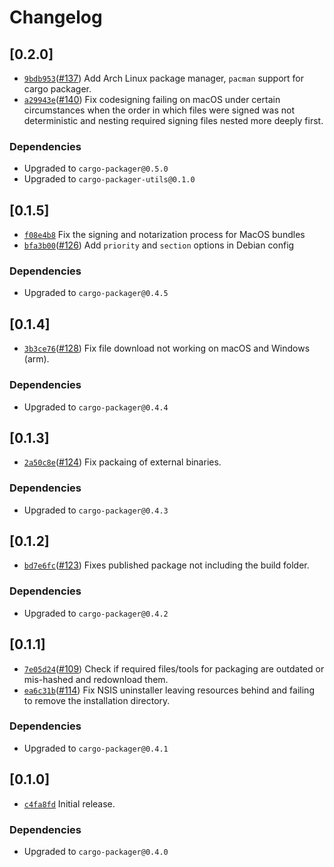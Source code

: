 # Changelog

## \[0.2.0]

- [`9bdb953`](https://www.github.com/crabnebula-dev/cargo-packager/commit/9bdb953f1b48c8d69d86e9e42295cd36453c1648)([#137](https://www.github.com/crabnebula-dev/cargo-packager/pull/137)) Add Arch Linux package manager, `pacman` support for cargo packager.
- [`a29943e`](https://www.github.com/crabnebula-dev/cargo-packager/commit/a29943e8c95d70e8b77c23021ce52f6ee13314c8)([#140](https://www.github.com/crabnebula-dev/cargo-packager/pull/140)) Fix codesigning failing on macOS under certain circumstances when the order in which files were signed was not
  deterministic and nesting required signing files nested more deeply first.

### Dependencies

- Upgraded to `cargo-packager@0.5.0`
- Upgraded to `cargo-packager-utils@0.1.0`

## \[0.1.5]

- [`f08e4b8`](https://www.github.com/crabnebula-dev/cargo-packager/commit/f08e4b8972b072617fdb78f11e222427e49ebe8e) Fix the signing and notarization process for MacOS bundles
- [`bfa3b00`](https://www.github.com/crabnebula-dev/cargo-packager/commit/bfa3b00cf1087b2ee1e93d9c57b6b577f6294891)([#126](https://www.github.com/crabnebula-dev/cargo-packager/pull/126)) Add `priority` and `section` options in Debian config

### Dependencies

- Upgraded to `cargo-packager@0.4.5`

## \[0.1.4]

- [`3b3ce76`](https://www.github.com/crabnebula-dev/cargo-packager/commit/3b3ce76da0581cf8d553d6edeb0df24f896c62a6)([#128](https://www.github.com/crabnebula-dev/cargo-packager/pull/128)) Fix file download not working on macOS and Windows (arm).

### Dependencies

- Upgraded to `cargo-packager@0.4.4`

## \[0.1.3]

- [`2a50c8e`](https://www.github.com/crabnebula-dev/cargo-packager/commit/2a50c8ea734193036db0ab461f9005ea904cf4b7)([#124](https://www.github.com/crabnebula-dev/cargo-packager/pull/124)) Fix packaing of external binaries.

### Dependencies

- Upgraded to `cargo-packager@0.4.3`

## \[0.1.2]

- [`bd7e6fc`](https://www.github.com/crabnebula-dev/cargo-packager/commit/bd7e6fc102a74dc4da39848f44d04968b498b3cf)([#123](https://www.github.com/crabnebula-dev/cargo-packager/pull/123)) Fixes published package not including the build folder.

### Dependencies

- Upgraded to `cargo-packager@0.4.2`

## \[0.1.1]

- [`7e05d24`](https://www.github.com/crabnebula-dev/cargo-packager/commit/7e05d24a697230b1f53ee5ee2f7d217047089d97)([#109](https://www.github.com/crabnebula-dev/cargo-packager/pull/109)) Check if required files/tools for packaging are outdated or mis-hashed and redownload them.
- [`ea6c31b`](https://www.github.com/crabnebula-dev/cargo-packager/commit/ea6c31b1a3b56bb5408a78f1b2d6b2a2d9ce1161)([#114](https://www.github.com/crabnebula-dev/cargo-packager/pull/114)) Fix NSIS uninstaller leaving resources behind and failing to remove the installation directory.

### Dependencies

- Upgraded to `cargo-packager@0.4.1`

## \[0.1.0]

- [`c4fa8fd`](https://www.github.com/crabnebula-dev/cargo-packager/commit/c4fa8fd6334b7fd0c32710ea2df0b54aa6bde713) Initial release.

### Dependencies

- Upgraded to `cargo-packager@0.4.0`
